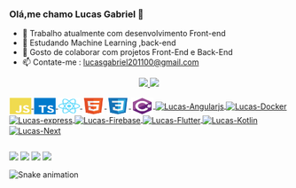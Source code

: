### Olá,me chamo Lucas Gabriel 👋



- 🔭 Trabalho atualmente com desenvolvimento Front-end
- 🌱 Estudando Machine Learning ,back-end
- 👯 Gosto de colaborar com projetos Front-End e Back-End
- 📫 Contate-me : lucasgabriel201100@gmail.com


<div align="center">
  <a href="https://github.com/rafaballerini">
  <img height="180em" src="https://github-readme-stats.vercel.app/api?username=Lucas-Gabriel2A&show_icons=true&theme=blue-green&include_all_commits=true&count_private=true"/>
  <img height="180em" src="https://github-readme-stats.vercel.app/api/top-langs/?username=Lucas-Gabriel2A&layout=compact&langs_count=7&theme=blue-green"/>
</div>
<div style="display: inline_block"><br>
  <img align="center" alt="Lucas-Js" height="30" width="40" src="https://raw.githubusercontent.com/devicons/devicon/master/icons/javascript/javascript-plain.svg">
  <img align="center" alt="Lucas-Ts" height="30" width="40" src="https://raw.githubusercontent.com/devicons/devicon/master/icons/typescript/typescript-plain.svg">
  <img align="center" alt="Lucas-React" height="30" width="40" src="https://raw.githubusercontent.com/devicons/devicon/master/icons/react/react-original.svg">
  <img align="center" alt="Lucas-HTML" height="30" width="40" src="https://raw.githubusercontent.com/devicons/devicon/master/icons/html5/html5-original.svg">
  <img align="center" alt="Lucas-CSS" height="30" width="40" src="https://raw.githubusercontent.com/devicons/devicon/master/icons/css3/css3-original.svg">
  <img align="center" alt="Lucas-Csharp" height="30" width="40" src="https://raw.githubusercontent.com/devicons/devicon/master/icons/csharp/csharp-original.svg">
  <img align = "center" alt = "Lucas-Angularjs" height="30" width="40" src="https://cdn.jsdelivr.net/gh/devicons/devicon/icons/angularjs/angularjs-original.svg" />
   <img align = "center" alt = "Lucas-Docker" height="30" width="40" src="https://cdn.jsdelivr.net/gh/devicons/devicon/icons/docker/docker-plain-wordmark.svg" />
   <img align = "center" alt = "Lucas-express" height="30" width="40" src="https://cdn.jsdelivr.net/gh/devicons/devicon/icons/express/express-original-wordmark.svg" />
     <img align = "center" alt = "Lucas-Firebase" height="30" width="40" src="https://cdn.jsdelivr.net/gh/devicons/devicon/icons/firebase/firebase-plain-wordmark.svg" />
     <img align = "center" alt = "Lucas-Flutter" height="30" width="40" src="https://cdn.jsdelivr.net/gh/devicons/devicon/icons/flutter/flutter-original.svg" />
     <img align = "center" alt = "Lucas-Kotlin" height="30" width="40" src="https://cdn.jsdelivr.net/gh/devicons/devicon/icons/kotlin/kotlin-original.svg" />
   <img align = "center" alt = "Lucas-Next" height="30" width="40" src="https://cdn.jsdelivr.net/gh/devicons/devicon/icons/nextjs/nextjs-original-wordmark.svg" />
 
</div>
  
  ##
 
<div> 
  
  <a href="https://instagram.com/lucasgabri_" target="_blank"><img src="https://img.shields.io/badge/-Instagram-%23E4405F?style=for-the-badge&logo=instagram&logoColor=white" target="_blank"></a>
 <a href="https://discord.gg/wagxzStdcR" target="_blank"><img src="https://img.shields.io/badge/Discord-7289DA?style=for-the-badge&logo=discord&logoColor=white" target="_blank"></a> 
  <a href = "mailto:lucasgabriel201100@gmail.com"><img src="https://img.shields.io/badge/-Gmail-%23333?style=for-the-badge&logo=gmail&logoColor=white" target="_blank"></a>
  <a href="https://www.linkedin.com/in/lucas-gabriel-26b2b5227/" target="_blank"><img src="https://img.shields.io/badge/-LinkedIn-%230077B5?style=for-the-badge&logo=linkedin&logoColor=white" target="_blank"></a> 
 
  ![Snake animation](https://github.com/Lucas-Gabriel2A/blob/output/github-contribution-grid-snake.svg)
 
</div>

